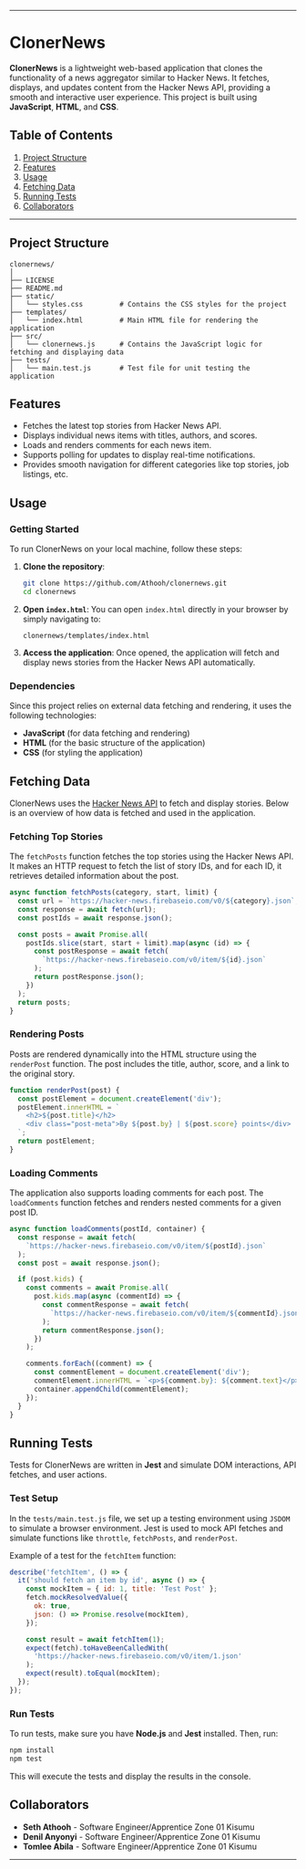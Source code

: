 
---

# ClonerNews

**ClonerNews** is a lightweight web-based application that clones the functionality of a news aggregator similar to Hacker News. It fetches, displays, and updates content from the Hacker News API, providing a smooth and interactive user experience. This project is built using **JavaScript**, **HTML**, and **CSS**.

## Table of Contents

1. [Project Structure](#project-structure)
2. [Features](#features)
3. [Usage](#usage)
4. [Fetching Data](#fetching-data)
5. [Running Tests](#running-tests)
6. [Collaborators](#collaborators)

---

## Project Structure

```
clonernews/
│
├── LICENSE
├── README.md
├── static/
│   └── styles.css         # Contains the CSS styles for the project
├── templates/
│   └── index.html         # Main HTML file for rendering the application
├── src/
│   └── clonernews.js      # Contains the JavaScript logic for fetching and displaying data
├── tests/
│   └── main.test.js       # Test file for unit testing the application
```

## Features

- Fetches the latest top stories from Hacker News API.
- Displays individual news items with titles, authors, and scores.
- Loads and renders comments for each news item.
- Supports polling for updates to display real-time notifications.
- Provides smooth navigation for different categories like top stories, job listings, etc.

## Usage

### Getting Started

To run ClonerNews on your local machine, follow these steps:

1. **Clone the repository**:
   ```bash
   git clone https://github.com/Athooh/clonernews.git
   cd clonernews
   ```

2. **Open `index.html`**:
   You can open `index.html` directly in your browser by simply navigating to:
   ```
   clonernews/templates/index.html
   ```

3. **Access the application**:
   Once opened, the application will fetch and display news stories from the Hacker News API automatically.

### Dependencies

Since this project relies on external data fetching and rendering, it uses the following technologies:

- **JavaScript** (for data fetching and rendering)
- **HTML** (for the basic structure of the application)
- **CSS** (for styling the application)

## Fetching Data

ClonerNews uses the [Hacker News API](https://github.com/HackerNews/API) to fetch and display stories. Below is an overview of how data is fetched and used in the application.

### Fetching Top Stories

The `fetchPosts` function fetches the top stories using the Hacker News API. It makes an HTTP request to fetch the list of story IDs, and for each ID, it retrieves detailed information about the post.

```js
async function fetchPosts(category, start, limit) {
  const url = `https://hacker-news.firebaseio.com/v0/${category}.json`;
  const response = await fetch(url);
  const postIds = await response.json();

  const posts = await Promise.all(
    postIds.slice(start, start + limit).map(async (id) => {
      const postResponse = await fetch(
        `https://hacker-news.firebaseio.com/v0/item/${id}.json`
      );
      return postResponse.json();
    })
  );
  return posts;
}
```

### Rendering Posts

Posts are rendered dynamically into the HTML structure using the `renderPost` function. The post includes the title, author, score, and a link to the original story.

```js
function renderPost(post) {
  const postElement = document.createElement('div');
  postElement.innerHTML = `
    <h2>${post.title}</h2>
    <div class="post-meta">By ${post.by} | ${post.score} points</div>
  `;
  return postElement;
}
```

### Loading Comments

The application also supports loading comments for each post. The `loadComments` function fetches and renders nested comments for a given post ID.

```js
async function loadComments(postId, container) {
  const response = await fetch(
    `https://hacker-news.firebaseio.com/v0/item/${postId}.json`
  );
  const post = await response.json();

  if (post.kids) {
    const comments = await Promise.all(
      post.kids.map(async (commentId) => {
        const commentResponse = await fetch(
          `https://hacker-news.firebaseio.com/v0/item/${commentId}.json`
        );
        return commentResponse.json();
      })
    );

    comments.forEach((comment) => {
      const commentElement = document.createElement('div');
      commentElement.innerHTML = `<p>${comment.by}: ${comment.text}</p>`;
      container.appendChild(commentElement);
    });
  }
}
```

## Running Tests

Tests for ClonerNews are written in **Jest** and simulate DOM interactions, API fetches, and user actions.

### Test Setup

In the `tests/main.test.js` file, we set up a testing environment using `JSDOM` to simulate a browser environment. Jest is used to mock API fetches and simulate functions like `throttle`, `fetchPosts`, and `renderPost`.

Example of a test for the `fetchItem` function:

```js
describe('fetchItem', () => {
  it('should fetch an item by id', async () => {
    const mockItem = { id: 1, title: 'Test Post' };
    fetch.mockResolvedValue({
      ok: true,
      json: () => Promise.resolve(mockItem),
    });

    const result = await fetchItem(1);
    expect(fetch).toHaveBeenCalledWith(
      'https://hacker-news.firebaseio.com/v0/item/1.json'
    );
    expect(result).toEqual(mockItem);
  });
});
```

### Run Tests

To run tests, make sure you have **Node.js** and **Jest** installed. Then, run:

```bash
npm install
npm test
```

This will execute the tests and display the results in the console.

## Collaborators

- **Seth Athooh** - Software Engineer/Apprentice Zone 01 Kisumu
- **Denil Anyonyi** - Software Engineer/Apprentice Zone 01 Kisumu
- **Tomlee Abila** - Software Engineer/Apprentice Zone 01 Kisumu

---
